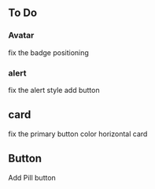 ## To Do 

### Avatar
fix the badge positioning

### alert
fix the alert style 
add button 

## card
fix the primary button color 
horizontal card

## Button

Add Pill button